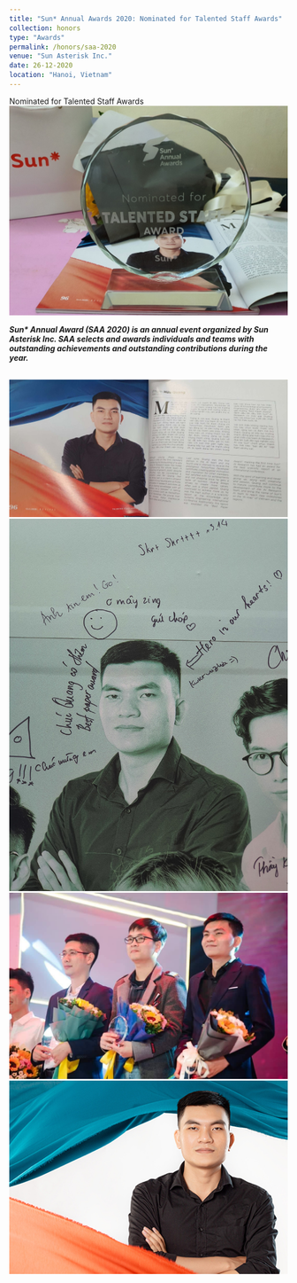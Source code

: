 ```yaml
---
title: "Sun* Annual Awards 2020: Nominated for Talented Staff Awards"
collection: honors
type: "Awards"
permalink: /honors/saa-2020
venue: "Sun Asterisk Inc."
date: 26-12-2020
location: "Hanoi, Vietnam"
---
```

Nominated for Talented Staff Awards
<br/><img src="/images/honors/saa-4.jpg">

***Sun\* Annual Award (SAA 2020) is an annual event organized by Sun Asterisk Inc. SAA selects and awards individuals and teams with outstanding achievements and outstanding contributions during the year.***

<br/><img src="/images/honors/saa-3.JPEG">
<br/><img src="/images/honors/saa-2.jpg">
<br/><img src="/images/honors/saa-1.jpg">
<br/><img src="/images/honors/saa-5.jpg">